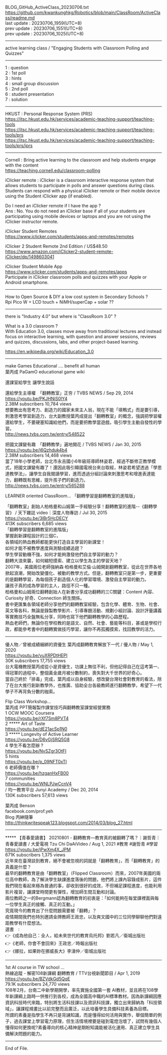   
BLOG_GitHub_ActiveClass_20230706.txt  
  https://github.com/kwankunghkg/Robotics/blob/main/ClassRoom/ActiveClass/readme.md  
last update : 20230706_1959(UTC+8)  
prev update : 20230706_1551(UTC+8)  
prev update : 20230706_1025(UTC+8)  
  
----  
  
active learning class / "Engaging Students with Classroom Polling and Quizzes"   
  
----  
  
1 : question  
2 : 1st poll  
3 : hints  
4 : small group discussion  
5 : 2nd poll  
6 : student presentation  
7 : solution  
  
----  
  
HKUST : Personal Response System (PRS)   
  https://itsc.hkust.edu.hk/services/academic-teaching-support/teaching-tools  
  https://itsc.hkust.edu.hk/services/academic-teaching-support/teaching-tools/prs  
  https://itsc.hkust.edu.hk/services/academic-teaching-support/teaching-tools/prs/iprs  
  
  
----  
  
Cornell : Bring active learning to the classroom and help students engage with the content   
  https://teaching.cornell.edu/classroom-polling  
  
  
iClicker remote : iClicker is a classroom interactive response system that allows students to participate in polls and answer questions during class. Students can respond with a physical iClicker remote or their mobile device using the Student iClicker app (if enabled).    
  
Do I need an iClicker remote if I have the app ?  
Ans : No. You do not need an iClicker base if all of your students are participating using mobile devices or laptops and you are not using the iClicker instructor remote.  
  
  
iClicker Student Remotes  
  https://www.iclicker.com/students/apps-and-remotes/remotes  
  
iClicker 2 Student Remote 2nd Edition / US$48.50   
  https://www.amazon.com/iClicker2-student-remote-iClicker/dp/1498603041  
  
  
iClicker Student Mobile App  
  https://www.iclicker.com/students/apps-and-remotes/apps  
	Participate in iClicker classroom polls and quizzes with your Apple or Android smartphone.  
  
  
----  
  
How to Open Source & DIY a low cost system in Secondary Schools ?  
Rpi Pico W + LCD touch + NiMH/superCap + solar ??  
  
  
----  
  
there is "Industry 4.0" but where is "ClassRoom 3.0" ?  
  
What is a 3.0 classroom ?  
	With Education 3.0, classes move away from traditional lectures and instead focus on interactive learning, with question and answer sessions, reviews and quizzes, discussions, labs, and other project-based learning.  
  
https://en.wikipedia.org/wiki/Education_3.0  
  
  
----  
  
make Games Educational .... benefit all human  
葉丙成 PaGamO educational game wiki  
  
  
還課室給學生 讓學生說話  
  
還給學生主導權　「翻轉教室」正夯 / TVBS NEWS /  Sep 29, 2014  
https://youtu.be/PKJHNiS0lY4  
2.38M subscribers 10,784 views  
	想要教出有思考力、創造力的國家未來主人翁，現在不能「填鴨式」而是要引導，刺激思考學習創造力，台大副教授葉丙成提出「翻轉教室」的概念，強調把學習權還給學生，不要硬塞知識給他們，而是要把教學當遊戲，吸引學生主動自發性的學習。  
	http://news.tvbs.com.tw/entry/548522  
  
  
  
把國文課變有趣　「翻轉教學」遍地開花 / TVBS NEWS /  Jan 30, 2015  
https://youtu.be/j6Qzhduk4b4  
2.38M subscribers 14,468 views   
	當了18年小學老師，台北市永吉國小6年級班導師林姿君，經過不斷修正教學模式，把國文課變有趣了！還因此吸引韓國電視台來台取經，林姿君希望透過「學思達教學法」，讓學生自我閱讀學習，進而透過分組討論來刺激思考和增進表達能力，翻轉既有思維，提升孩子們的創造力。   
	http://news.tvbs.com.tw/entry/565288    
  
  
  
LEARNER oriented ClassRoom... 「翻轉學習是翻轉教室的進階版」  
  
「翻轉教室」創始人柏格曼和山姆第一手經驗分享！翻轉教室的進階--《翻轉學習》 / 天下雜誌 video｜深度人物專訪 / Jul 30, 2015  
https://youtu.be/3lBr5HcDECY  
413K subscribers 6,685 views  
	「翻轉學習是翻轉教室的進階版」  
	掌握創新課程設計的三個C，  
	各領域的熱血教師都能更快打造自主學習的新課堂！  
	如何才能不被教學進度與測驗成績追趕？  
	學生學習動機不強，如何才能夠激發他們自主學習的動力？  
	翻轉大浪來襲，如何縮短摸索、建立以學生為主的學習天地？  
	2007年，美國兩位老師強納森‧柏格曼和艾倫‧山姆開創翻轉教室，從此在世界各地掀起浪潮，開始改變僵化、被動的教學方式。但是，翻轉教室只是第一步，更重要的是翻轉學習，為每個孩子創造個人化的學習環境、激發自主學習的動力。  
	讓孩子真的成為學習的主人，路徑不只一種。  
	柏格曼和山姆兩位翻轉創始人在新書分享成功翻轉的三C關鍵：Content 內容、Curiosity 好奇、Connection 師生關係。  
	書中更匯集各領域老師分享他們的翻轉教室經驗，包含化學、體育、生物、社會、英文等各科，無論是錄製教學影片、引導專題活動、規劃小組討論、設計評量講義等實務技巧全盤無私分享，同時也寫下他們翻轉教學的心路歷程。  
	熱血老師們，無論你在學校教的是語文、自然、社會、藝能等科目，甚或是學校行政，都能參考書中的翻轉實做技巧學習，讓你不再孤獨摸索，找回教學的活力。  
  
----  
  
優人物／曾被成績綑綁的資優生 葉丙成翻轉教育解放下一代 / 優人物 /  May 1, 2020  
https://youtu.be/vuXRPDtHEPI  
30K subscribers 17,755 views   
	台大電機教授葉丙成從小是資優生，功課上無往不利，但他記得自己在這考第一、得冠軍的過程中，整個黃金歲月被分數制約，喪失對大千世界的好奇心。  
	當自己終於「排毒」完成，葉丙成以自身經驗，想改變台灣社會對教育的看法，除了在台大推行創新教學外，也推廣、協助全台各級教師進行翻轉教學，希望下一代學子不再背負分數的枷索。    
  
  
Flip Class Workshop...  
葉丙成 PPT簡報製作課堂技巧與翻轉教室課堂經營實務  
1 OCW MOOC Coursera  
https://youtu.be/rXf7Sm8PVT4  
2 ***** Art of Taste  
https://youtu.be/dE21acSp1N0  
3 ***** Longevity of Active Learner  
https://youtu.be/D6vGjSRQ5G8  
4 學生不看怎麼辦 ?  
https://youtu.be/NvSZgr3OtFI  
5 hints  
https://youtu.be/p_09NFT0xTI  
6 老師價值在哪 ?  
https://youtu.be/hzganHxFB00  
7 communities  
https://youtu.be/WNLPJwCcnV4  
  / 均一教育平台 Junyi Academy /  Dec 20, 2014  
130K subscribers 57,613 views  
  
葉丙成 Benson  
  facebook.com/prof.yeh  
Blog 丙紳隨筆  
  http://thinkwritespeak123.blogspot.com/2014/03/blog_27.html  
  
----  
  
***** 【青春愛讀書】 20210801 - 翻轉教育—教育真的被翻轉了嗎？｜謝哲青｜青春愛讀書 / 大愛電視 Tzu Chi DaAiVideo /  Aug 1, 2021  #教育 #謝哲青 #學習  
https://youtu.be/jPwXm4X_JPM  
671K subscribers 1,375 views   
	近年來在臺灣談到教育，絕不會被忽視的詞就是「翻轉教育」，而「翻轉教育」的真義是什麼？  
	最早的翻轉教育是由「翻轉教室」（Flipped Classroom）而來，2007年美國的兩位高中教師，為了解決學生缺課進度落後的問題，他們將上課內容錄成影片，這件我們現在看起來極為普通的事，卻收到很好的成效，不但補足課程進度，也能利用影片複習，讓課堂時間更有彈性，增加師生間互動和討論。  
	兩位教師之一的Bergmann認為翻轉教育的初衷是：「如何能夠在每堂課裡面與每一位學生真正的接觸、真正的互動。」  
	究竟現今的教育出了什麼問題需要被「翻轉」？  
	疫情期間我們也特別邀請金牌教師王政忠，以及爽文國中的三位同學聊聊他們對遠距教學有什麼想法。  
	選書　:  
	👉《成為他自己：全人，給未來世代的教育烏托邦》劉若凡／衛城出版社  
	👉《老師，你會不會回來》王政忠／時報出版社  
	👉《娜拉，如果妳在挪威長大》李濠仲／衛城出版社  
  
  
----  
  
1st AI course in TW school ...  
熱線追蹤 - 解密108新課綱 翻轉教育 / TTV台視新聞節目 /  Apr 1, 2019  
https://youtu.be/BZVdkGd5QqE  
79.1K subscribers 24,770 views   
	108年2月，台南二中新學期開學，率先實施全國第一套 AI教材，並且將在108學年新課綱上路時一併推行到各校，成為全國高中職的AI標準教材。因為新課綱因應資訊科技時代來臨，特別將生活科技課以及資訊科技課，獨立出來歸納為「科技領域」，讓課程規畫比以前完整而且廣泛，以此培養學生具備科技素養為目標。  
	所謂的素養是指學生不再只是背誦知識，而是懂得如何活用與實作，舉個簡單的例子，過去課堂上學習電力原理，但生活情境裡要是碰到電燈泡壞了，試問有幾個人懂得如何更換呢?素養導向的核心精神是期盼知識能被活化運用、真正建立學生具備解決問題的能力。    
  
  
  
  
----  
End of File.  
